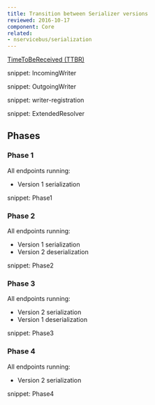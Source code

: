 ```yaml
---
title: Transition between Serializer versions
reviewed: 2016-10-17
component: Core
related:
- nservicebus/serialization
---
```


[TimeToBeReceived (TTBR)](/nservicebus/messaging/discard-old-messages.md)

snippet: IncomingWriter

snippet: OutgoingWriter

snippet: writer-registration

snippet: ExtendedResolver


## Phases


### Phase 1

All endpoints running:

 * Version 1 serialization

snippet: Phase1


### Phase 2

All endpoints running:

 * Version 1 serialization
 * Version 2 deserialization

snippet: Phase2


### Phase 3

All endpoints running:

 * Version 2 serialization
 * Version 1 deserialization

snippet: Phase3


### Phase 4

All endpoints running:

 * Version 2 serialization


snippet: Phase4